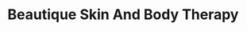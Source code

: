 ---
title: "Beautique Skin And Body Therapy"
url: /wellington/beautique-skin-and-body-therapy/
shop: beauty
---